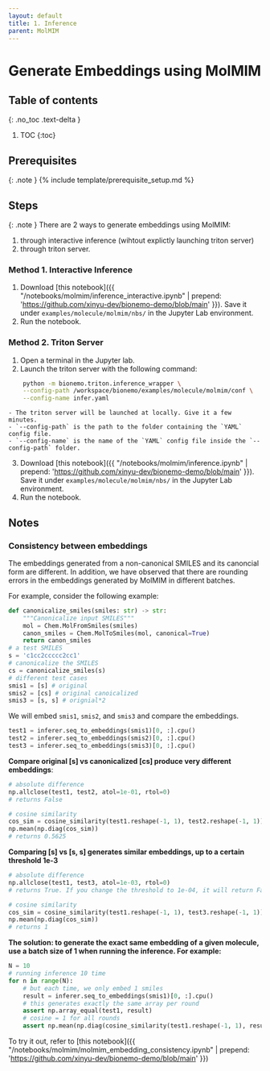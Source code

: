 ```yaml
---
layout: default
title: 1. Inference
parent: MolMIM
---
```

# Generate Embeddings using MolMIM

## Table of contents
{: .no_toc .text-delta }

1. TOC
{:toc}


## Prerequisites

{: .note }
{% include template/prerequisite_setup.md %}

## Steps
{: .note }
There are 2 ways to generate embeddings using MolMIM: 

1. through interactive inference (wihtout explictly launching triton server)
2. through triton server. 

### Method 1. Interactive Inference
1. Download [this notebook]({{ "/notebooks/molmim/inference_interactive.ipynb" | prepend: 'https://github.com/xinyu-dev/bionemo-demo/blob/main' }}). Save it under `examples/molecule/molmim/nbs/` in the Jupyter Lab environment.
2. Run the notebook. 

### Method 2. Triton Server
1. Open a terminal in the Jupyter lab. 
2. Launch the triton server with the following command: 
```bash
	python -m bionemo.triton.inference_wrapper \
    --config-path /workspace/bionemo/examples/molecule/molmim/conf \
    --config-name infer.yaml
```
	- The triton server will be launched at locally. Give it a few minutes.  
	- `--config-path` is the path to the folder containing the `YAML` config file.
	- `--config-name` is the name of the `YAML` config file inside the `--config-path` folder.

3. Download [this notebook]({{ "/notebooks/molmim/inference.ipynb" | prepend: 'https://github.com/xinyu-dev/bionemo-demo/blob/main' }}). Save it under `examples/molecule/molmim/nbs/` in the Jupyter Lab environment.
4. Run the notebook.

## Notes
### Consistency between embeddings
The embeddings generated from a non-canonical SMILES and its canoncial form are different. In addition, we have observed that there are rounding errors in the embeddings generated by MolMIM in different batches. 

For example, consider the following example: 
```python
def canonicalize_smiles(smiles: str) -> str:
    """Canonicalize input SMILES"""
    mol = Chem.MolFromSmiles(smiles)
    canon_smiles = Chem.MolToSmiles(mol, canonical=True)
    return canon_smiles
# a test SMILES
s = 'c1cc2ccccc2cc1'
# canonicalize the SMILES
cs = canonicalize_smiles(s)
# different test cases
smis1 = [s] # original
smis2 = [cs] # original canoicalized
smis3 = [s, s] # orignial*2
```

We will embed `smis1`, `smis2`, and `smis3` and compare the embeddings. 

```python
test1 = inferer.seq_to_embeddings(smis1)[0, :].cpu()
test2 = inferer.seq_to_embeddings(smis2)[0, :].cpu()
test3 = inferer.seq_to_embeddings(smis3)[0, :].cpu()
```

**Compare original [s] vs canonicalized  [cs] produce very different embeddings**: 
```python
# absolute difference
np.allclose(test1, test2, atol=1e-01, rtol=0)
# returns False

# cosine similarity
cos_sim = cosine_similarity(test1.reshape(-1, 1), test2.reshape(-1, 1))
np.mean(np.diag(cos_sim))
# returns 0.5625
```

**Comparing [s] vs [s, s] generates similar embeddings, up to a certain threshold 1e-3**
```python
# absolute difference
np.allclose(test1, test3, atol=1e-03, rtol=0)
# returns True. If you change the threshold to 1e-04, it will return False.

# cosine similarity
cos_sim = cosine_similarity(test1.reshape(-1, 1), test3.reshape(-1, 1))
np.mean(np.diag(cos_sim))
# returns 1
```

**The solution: to generate the exact same embedding of a given molecule, use a batch size of 1 when running the inference. For example:**
```python
N = 10
# running inference 10 time
for n in range(N): 
	# but each time, we only embed 1 smiles
    result = inferer.seq_to_embeddings(smis1)[0, :].cpu()
    # this generates exactly the same array per round
    assert np.array_equal(test1, result)
    # cosine = 1 for all rounds
    assert np.mean(np.diag(cosine_similarity(test1.reshape(-1, 1), result.reshape(-1, 1)))) == 1
```

To try it out,  refer to [this notebook]({{ "/notebooks/molmim/molmim_embedding_consistency.ipynb" | prepend: 'https://github.com/xinyu-dev/bionemo-demo/blob/main' }})